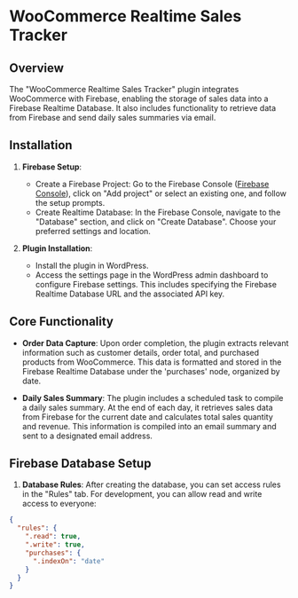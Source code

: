 # WooCommerce Realtime Sales Tracker

## Overview

The "WooCommerce Realtime Sales Tracker" plugin integrates WooCommerce with Firebase, enabling the storage of sales data into a Firebase Realtime Database. It also includes functionality to retrieve data from Firebase and send daily sales summaries via email.

## Installation

1. **Firebase Setup**:
    - Create a Firebase Project: Go to the Firebase Console ([Firebase Console](https://console.firebase.google.com/)), click on "Add project" or select an existing one, and follow the setup prompts.
    - Create Realtime Database: In the Firebase Console, navigate to the "Database" section, and click on "Create Database". Choose your preferred settings and location.

2. **Plugin Installation**:
    - Install the plugin in WordPress.
    - Access the settings page in the WordPress admin dashboard to configure Firebase settings. This includes specifying the Firebase Realtime Database URL and the associated API key.

## Core Functionality

- **Order Data Capture**: Upon order completion, the plugin extracts relevant information such as customer details, order total, and purchased products from WooCommerce. This data is formatted and stored in the Firebase Realtime Database under the 'purchases' node, organized by date.

- **Daily Sales Summary**: The plugin includes a scheduled task to compile a daily sales summary. At the end of each day, it retrieves sales data from Firebase for the current date and calculates total sales quantity and revenue. This information is compiled into an email summary and sent to a designated email address.

## Firebase Database Setup

1. **Database Rules**: After creating the database, you can set access rules in the "Rules" tab. For development, you can allow read and write access to everyone:

```json
{
  "rules": {
    ".read": true,
    ".write": true,
    "purchases": {
      ".indexOn": "date"
    }
  }
}